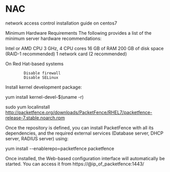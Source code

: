 # NAC
network access control installation guide on centos7 

 Minimum Hardware Requirements
The following provides a list of the minimum server hardware recommendations:

Intel or AMD CPU 3 GHz, 4 CPU cores
16 GB of RAM
200 GB of disk space (RAID-1 recommended)
1 network card (2 recommended)

On Red Hat-based systems

            Disable firewall
            Disable SELinux

            
Install kernel development package:

yum install kernel-devel-$(uname -r)


sudo yum localinstall http://packetfence.org/downloads/PacketFence/RHEL7/packetfence-release-7.stable.noarch.rpm



Once the repository is defined, you can install PacketFence with all its dependencies, and the required external services (Database server, DHCP server, RADIUS server) using:

yum install --enablerepo=packetfence packetfence

Once installed, the Web-based configuration interface will automatically be started. You can access it from https://@ip_of_packetfence:1443/
